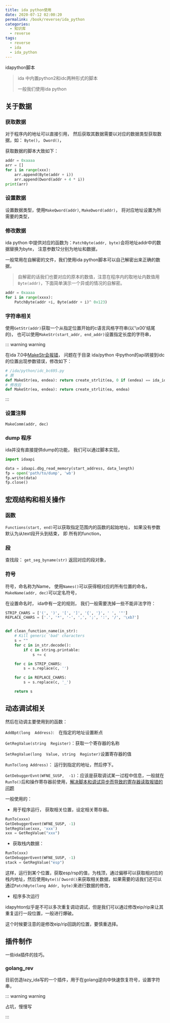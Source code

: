 ```yaml
---
title: ida python使用
date: 2020-07-12 02:00:20
permalink: /book/reverse/ida_python
categories: 
  - 知识库
  - reverse
tags: 
  - reverse
  - ida
  - ida_python
---
```

idapython脚本

> ida 中内置python2和idc两种形式的脚本
>
> 一般我们使用ida python

## 关于数据

### 获取数据

对于程序内的地址可以直接引用， 然后获取其数据需要以对应的数据类型获取数据，如： `Byte()`， `Dword()`， 

获取数据的脚本大致如下：

``` python
addr = 0xaaaa
arr = []
for i in range(xxx):
    arr.append(Byte(addr + i))
    arr.append(Dword(addr + 4 * i))
print(arr)
```

### 设置数据

设置数据类型，使用`MakeQword(addr)`, `MakeDword(addr)`， 将对应地址设置为所需要的类型，

### 修改数据

ida python 中提供对应的函数为：`PatchByte(addr, byte)`会将地址addr中的数据替换为byte， 注意参数12分别为地址和数据，

一般常用在自解密的文件，我们使用ida python脚本可以自己解密出来正确的数据，

> 自解密的话我们也要对应的原本的数值，注意在程序内的取地址内数值用`Byte(addr)`，下面简单演示一个异或的情况的自解密。

```python
addr = 0xaaaa
for i in range(xxxx):
    PatchByte(addr +i, Byte(addr + i)^ 0x123)
```

### 字符串相关

使用`GetStr(addr)`获取一个从指定位置开始的c语言风格字符串(以'\x00'结尾的)， 也可以使用`MakeStr(start_addr, end_addr)`设置指定长度的字符串，

::: warning warning

在ida 7.0中[MakeStr会报错](https://bbs.pediy.com/thread-229574.htm)， 问题在于目录 ida/python 中python的api转接到idc的位置出现参数错误，修改如下：

``` python
# /ida/python/idc_bc695.py
# 原
def MakeStr(ea, endea): return create_strlit(ea, 0 if (endea) == ida_idaapi.BADADDR else endea-ea)
# 修改后
def MakeStr(ea, endea): return create_strlit(ea, endea)
```

:::

### 设置注释

`MakeComm(addr, dec)`

### dump 程序

ida并没有直接提供dump的功能， 我们可以通过脚本实现，

```python
import idaapi

data = idaapi.dbg_read_memory(start_address, data_length)
fp = open('path/to/dump', 'wb')
fp.write(data)
fp.close()
```

## 宏观结构和相关操作

### 函数

`Functions(start, end)`可以获取指定范围内的函数的起始地址， 如果没有参数默认为从text段开头到结束， 即 所有的function， 


### 段

查找段： `get_seg_byname(str)` 返回对应的段对象，

### 符号

符号，命名称为Name， 使用`Names()`可以获得相对应的所有位置的命名，
`MakeName(addr, dec)`可以定名符号，

在设置命名时， ida中有一定的规则， 我们一般需要洗掉一些不能非法字符：

```python 
STRIP_CHARS = ['(', ')', '[', ']', '{', '}', ' ', '"']
REPLACE_CHARS = ['.', '*', '-', ',', ';', ':', '/', '\xb7']


def clean_function_name(in_str):
    # Kill generic 'bad' characters
    s = ""
    for c in in_str.decode():
        if c in string.printable:
            s += c

    for c in STRIP_CHARS:
        s = s.replace(c, '')

    for c in REPLACE_CHARS:
        s = s.replace(c, '_')

    return s
```

## 动态调试相关

然后在动调主要使用到的函数：

`AddBpt(long  Address)`:　在指定的地址设置断点

`GetRegValue(string  Register)`：获取一个寄存器的名称

`SetRegValue(long  Value, string  Register)`设置寄存器的值

`RunTo(long Address)`： 运行到指定的地址，然后停下。

`GetDebuggerEvnt(WFNE_SUSP,  -1)`：应该是获取调试某一过程中信息，一般就在`RunTo()`后和操作寄存器前使用，[解决脚本和调试异步而导致的寄存器读取报错的问题](https://reverseengineering.stackexchange.com/questions/11601/how-can-i-step-through-instructions-in-ida-and-know-the-current-eip)

一般使用的：

* 用于程序运行， 获取相关位置，设定相关寄存器。

```python
RunTo(xxxx)
GetDebuggerEvent(WFNE_SUSP, -1)
SetRegValue(xxx, 'xxx')	
xxx = GetRegValue("xxx")
```

* 获取栈内数据：

```python
RunTo(xxx)
GetDebuggerEvent(WFNE_SUSP, -1)
stack = GetRegValue("esp")
```

这样，运行到某个位置，获取esp/rsp的值，为栈顶，通过偏移可以获取相对应的栈内地址，然后使用`Byte()`/ `Dword()`来获取相关数据，如果需要的话我们还可以通过`PatchByte(long Addr, byte)`来进行数据的修改，

* 程序多次运行

idapyhton似乎是不可以多次重复调动调试，但是我们可以通过修改eip/rip来让其重复运行一段位置，一般进行爆破。

这个时候要注意的是修改eip/rip回跳的位置，要慎重选择。



## 插件制作

一些ida插件的技巧。

### golang_rev

目前仿造lazy_ida写的一个插件，用于在golang逆向中快速恢复符号，设置字符串，

::: warning warning

占坑，慢慢写

:::